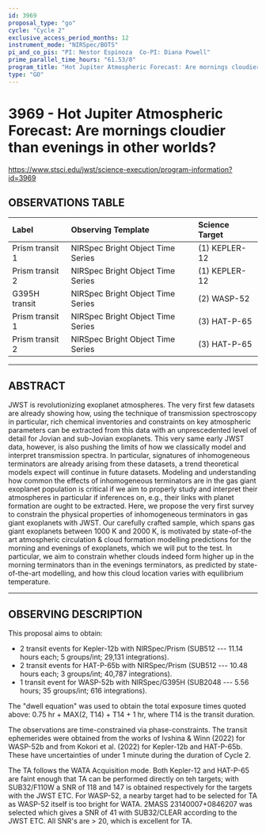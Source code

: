 ```yaml
---
id: 3969
proposal_type: "go"
cycle: "Cycle 2"
exclusive_access_period_months: 12
instrument_mode: "NIRSpec/BOTS"
pi_and_co_pis: "PI: Nestor Espinoza  Co-PI: Diana Powell"
prime_parallel_time_hours: "61.53/0"
program_title: "Hot Jupiter Atmospheric Forecast: Are mornings cloudier than evenings in other worlds?"
type: "GO"
---
```

# 3969 - Hot Jupiter Atmospheric Forecast: Are mornings cloudier than evenings in other worlds?
https://www.stsci.edu/jwst/science-execution/program-information?id=3969
## OBSERVATIONS TABLE
| Label          | Observing Template                | Science Target |
| :------------- | :-------------------------------- | :------------- |
| Prism transit 1 | NIRSpec Bright Object Time Series | (1) KEPLER-12  |
| Prism transit 2 | NIRSpec Bright Object Time Series | (1) KEPLER-12  |
| G395H transit   | NIRSpec Bright Object Time Series | (2) WASP-52    |
| Prism transit 1 | NIRSpec Bright Object Time Series | (3) HAT-P-65   |
| Prism transit 2 | NIRSpec Bright Object Time Series | (3) HAT-P-65   |

---

## ABSTRACT

JWST is revolutionizing exoplanet atmospheres. The very first few datasets are already showing how, using the technique of transmission spectroscopy in particular, rich chemical inventories and constraints on key atmospheric parameters can be extracted from this data with an unprescedented level of detail for Jovian and sub-Jovian exoplanets. This very same early JWST data, however, is also pushing the limits of how we classically model and interpret transmission spectra. In particular, signatures of inhomogeneous terminators are already arising from these datasets, a trend theoretical models expect will continue in future datasets. Modeling and understanding how common the effects of inhomogeneous terminators are in the gas giant exoplanet population is critical if we aim to properly study and interpret their atmospheres in particular if inferences on, e.g., their links with planet formation are ought to be extracted. Here, we propose the very first survey to constrain the physical properties of inhomogeneous terminators in gas giant exoplanets with JWST. Our carefully crafted sample, which spans gas giant exoplanets between 1000 K and 2000 K, is motivated by state-of-the art atmospheric circulation & cloud formation modelling predictions for the morning and evenings of exoplanets, which we will put to the test. In particular, we aim to constrain whether clouds indeed form higher up in the morning terminators than in the evenings terminators, as predicted by state-of-the-art modelling, and how this cloud location varies with equilibrium temperature.

---

## OBSERVING DESCRIPTION

This proposal aims to obtain:
- 2 transit events for Kepler-12b with NIRSpec/Prism (SUB512 --- 11.14 hours each; 5 groups/int; 29,131 integrations).
- 2 transit events for HAT-P-65b with NIRSpec/Prism (SUB512 --- 10.48 hours each; 3 groups/int; 40,787 integrations).
- 1 transit event for WASP-52b with NIRSpec/G395H (SUB2048 --- 5.56 hours; 35 groups/int; 616 integrations).

The "dwell equation" was used to obtain the total exposure times quoted above: 0.75 hr + MAX(2, T14) + T14 + 1 hr, where T14 is the transit duration.

The observations are time-constrained via phase-constraints. The transit ephemerides were obtained from the works of Ivshina & Winn (2022) for WASP-52b and from Kokori et al. (2022) for Kepler-12b and HAT-P-65b. These have uncertainties of under 1 minute during the duration of Cycle 2.

The TA follows the WATA Acquisition mode. Both Kepler-12 and HAT-P-65 are faint enough that TA can be performed directly on teh targets; with SUB32/F110W a SNR of 118 and 147 is obtained respectively for the targets with the JWST ETC. For WASP-52, a nearby target had to be selected for TA as WASP-52 itself is too bright for WATA. 2MASS 23140007+0846207 was selected which gives a SNR of 41 with SUB32/CLEAR according to the JWST ETC. All SNR's are > 20, which is excellent for TA.